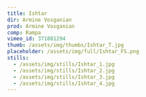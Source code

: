 ```yaml
---
title: Ishtar
dir: Armine Vosganian
prod: Armine Vosganian
comp: Rampa
vimeo_id: 371881294
thumb: /assets/img/thumbs/Ishtar_T.jpg 
placeholder: /assets/img/full/Ishtar_FS.png
stills:
  - /assets/img/stills/Ishtar_1.jpg
  - /assets/img/stills/Ishtar_2.jpg
  - /assets/img/stills/Ishtar_3.jpg
  - /assets/img/stills/Ishtar_4.jpg
---
```


